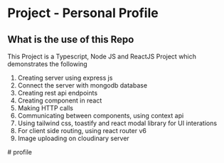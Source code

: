 # Project - Personal Profile

## What is the use of this Repo

This Project is a Typescript, Node JS and ReactJS Project which demonstrates the following
1. Creating server using express js
2. Connect the server with mongodb database
3. Creating rest api endpoints
4. Creating component in react
5. Making HTTP calls
6. Communicating between components, using context api
7. Using tailwind css, toastify and react modal library for UI interations
8. For client side routing, using react router v6
9. Image uploading on cloudinary server

#   p r o f i l e  
 